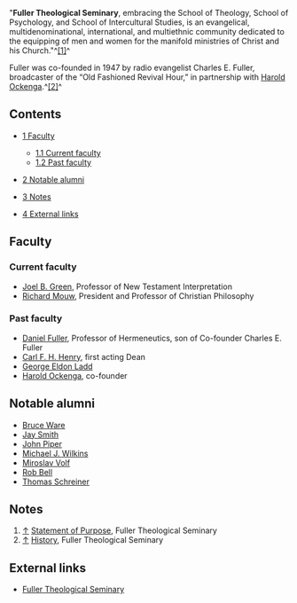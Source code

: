 
"**Fuller Theological Seminary**, embracing the School of Theology,
School of Psychology, and School of Intercultural Studies, is an
evangelical, multidenominational, international, and multiethnic
community dedicated to the equipping of men and women for the
manifold ministries of Christ and his Church."^[[1]](#note-0)^

Fuller was co-founded in 1947 by radio evangelist Charles E.
Fuller, broadcaster of the “Old Fashioned Revival Hour,” in
partnership with
[Harold Ockenga](Harold_Ockenga "Harold Ockenga").^[[2]](#note-1)^

## Contents

-   [1 Faculty](#Faculty)
    -   [1.1 Current faculty](#Current_faculty)
    -   [1.2 Past faculty](#Past_faculty)

-   [2 Notable alumni](#Notable_alumni)
-   [3 Notes](#Notes)
-   [4 External links](#External_links)

## Faculty

### Current faculty

-   [Joel B. Green](Joel_B._Green "Joel B. Green"), Professor of
    New Testament Interpretation
-   [Richard Mouw](Richard_Mouw "Richard Mouw"), President and
    Professor of Christian Philosophy

### Past faculty

-   [Daniel Fuller](Daniel_Fuller "Daniel Fuller"), Professor of
    Hermeneutics, son of Co-founder Charles E. Fuller
-   [Carl F. H. Henry](Carl_F._H._Henry "Carl F. H. Henry"), first
    acting Dean
-   [George Eldon Ladd](George_Eldon_Ladd "George Eldon Ladd")
-   [Harold Ockenga](Harold_Ockenga "Harold Ockenga"), co-founder

## Notable alumni

-   [Bruce Ware](Bruce_Ware "Bruce Ware")
-   [Jay Smith](Jay_Smith "Jay Smith")
-   [John Piper](John_Piper "John Piper")
-   [Michael J. Wilkins](Michael_J._Wilkins "Michael J. Wilkins")
-   [Miroslav Volf](Miroslav_Volf "Miroslav Volf")
-   [Rob Bell](Rob_Bell "Rob Bell")
-   [Thomas Schreiner](Thomas_Schreiner "Thomas Schreiner")

## Notes

1.  [↑](#ref-0)
    [Statement of Purpose](http://www.fuller.edu/about-fuller/mission-and-history/mission-beyond-the-mission.aspx),
    Fuller Theological Seminary
2.  [↑](#ref-1)
    [History](http://www.fuller.edu/about-fuller/mission-and-history/history.aspx),
    Fuller Theological Seminary

## External links

-   [Fuller Theological Seminary](http://www.fuller.edu/)



